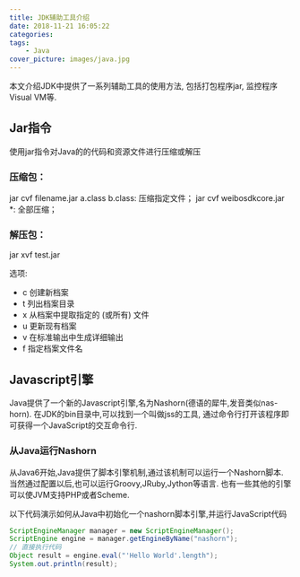 ```yaml
---
title: JDK辅助工具介绍
date: 2018-11-21 16:05:22
categories:
tags:
    - Java
cover_picture: images/java.jpg
---
```




本文介绍JDK中提供了一系列辅助工具的使用方法, 包括打包程序jar, 监控程序Visual VM等.


Jar指令
-----------------------

使用jar指令对Java的的代码和资源文件进行压缩或解压

### 压缩包：
jar cvf filename.jar a.class b.class: 压缩指定文件；
jar cvf weibosdkcore.jar *: 全部压缩；

### 解压包：
jar xvf test.jar

选项:
- c  创建新档案
- t  列出档案目录
- x  从档案中提取指定的 (或所有) 文件
- u  更新现有档案
- v  在标准输出中生成详细输出
- f  指定档案文件名


Javascript引擎
-----------------------

Java提供了一个新的Javascript引擎,名为Nashorn(德语的犀牛,发音类似nas-horn). 在JDK的bin目录中,可以找到一个叫做jss的工具, 通过命令行打开该程序即可获得一个JavaScript的交互命令行.

### 从Java运行Nashorn
从Java6开始,Java提供了脚本引擎机制,通过该机制可以运行一个Nashorn脚本. 当然通过配置以后,也可以运行Groovy,JRuby,Jython等语言. 也有一些其他的引擎可以使JVM支持PHP或者Scheme.

以下代码演示如何从Java中初始化一个nashorn脚本引擎,并运行JavaScript代码

``` java
ScriptEngineManager manager = new ScriptEngineManager();
ScriptEngine engine = manager.getEngineByName("nashorn");
// 直接执行代码
Object result = engine.eval("'Hello World'.length");
System.out.println(result);
```